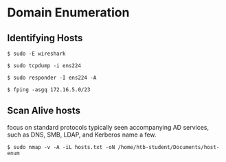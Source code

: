 # Domain Enumeration
## Identifying Hosts
```
$ sudo -E wireshark
```

```
$ sudo tcpdump -i ens224 
```

```
$ sudo responder -I ens224 -A 
```

```
$ fping -asgq 172.16.5.0/23
```

## Scan Alive hosts
focus on standard protocols typically seen accompanying AD services, such as DNS, SMB, LDAP, and Kerberos name a few.

```
$ sudo nmap -v -A -iL hosts.txt -oN /home/htb-student/Documents/host-enum
```


